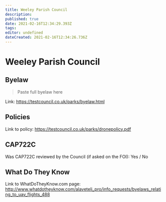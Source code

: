 ```yaml
---
title: Weeley Parish Council
description: 
published: true
date: 2021-02-16T12:34:29.393Z
tags: 
editor: undefined
dateCreated: 2021-02-16T12:34:26.736Z
---
```


# Weeley Parish Council


## Byelaw
> Paste full byelaw here

Link:
https://testcouncil.co.uk/parks/byelaw.html

## Policies
Link to policy:
https://testcouncil.co.uk/parks/dronepolicy.pdf

## CAP722C

Was CAP722C reviewed by the Council (if asked on the FOI): Yes / No

## What Do They Know

Link to WhatDoTheyKnow.com page:
http://www.whatdotheyknow.com/alaveteli_pro/info_requests/byelaws_relating_to_uav_flights_488

